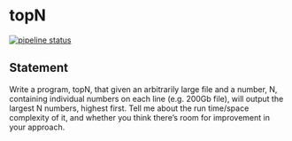 # topN

[![pipeline status](https://git.windmaker.net/a-castellano/topN/badges/master/pipeline.svg)](https://git.windmaker.net/a-castellano/topN/commits/master)

## Statement

Write a program, topN, that given an arbitrarily large file and a number, N, containing individual numbers on each line (e.g. 200Gb file), will output the largest N numbers, highest first. Tell me about the run time/space complexity of it, and whether you think there’s room for improvement in your approach.
